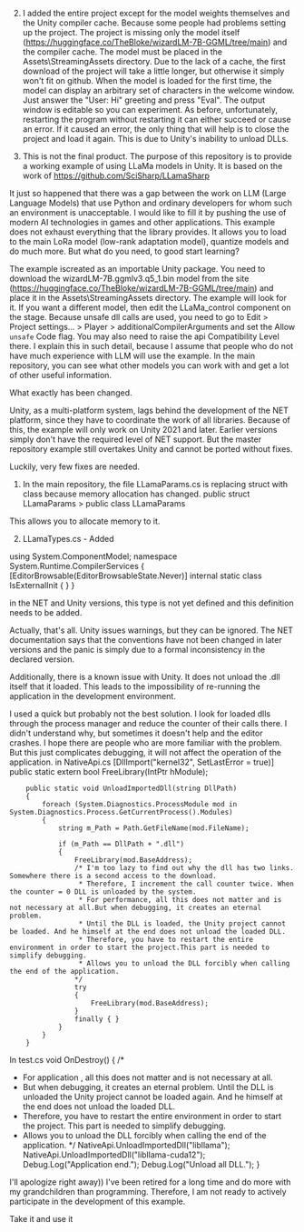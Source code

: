 2. I added the entire project except for the model weights themselves and the Unity compiler cache.
Because some people had problems setting up the project.
The project is missing only the model itself (https://huggingface.co/TheBloke/wizardLM-7B-GGML/tree/main) and the compiler cache. The model must be placed in the Assets\StreamingAssets directory.
Due to the lack of a cache, the first download of the project will take a little longer, but otherwise it simply won't fit on github. When the model is loaded for the first time, the model can display an arbitrary set of characters in the welcome window. Just answer the "User: Hi" greeting and press "Eval". The output window is editable so you can experiment. As before, unfortunately, restarting the program without restarting it can either succeed or cause an error. If it caused an error, the only thing that will help is to close the project and load it again. This is due to Unity's inability to unload DLLs.

1. This is not the final product.
The purpose of this repository is to provide a working example of using LLaMa models in Unity.
It is based on the work of https://github.com/SciSharp/LLamaSharp

It just so happened that there was a gap between the work on LLM (Large Language Models) that use Python and ordinary developers for whom such an environment is unacceptable. I would like to fill it by pushing the use of modern AI technologies in games and other applications. This example does not exhaust everything that the library provides. It allows you to load to the main LoRa model (low-rank adaptation model), quantize models and do much more. But what do you need, to good start learning?

The example iscreated as an importable Unity package.
You need to download the wizardLM-7B.ggmlv3.q5_1.bin model from the site (https://huggingface.co/TheBloke/wizardLM-7B-GGML/tree/main) and place it in the Assets\StreamingAssets directory. The example will look for it. If you want a different model, then edit the LLaMa_control component on the stage.
Because unsafe dll calls are used, you need to go to Edit > Project settings... > Player > additionalCompilerArguments and set the Allow `unsafe` Code flag. You may also need to raise the api Compatibility Level there.
I explain this in such detail, because I assume that people who do not have much experience with LLM will use the example.
In the main repository, you can see what other models you can work with and get a lot of other useful information.

What exactly has been changed.

Unity, as a multi-platform system, lags behind the development of the NET platform, since they have to coordinate the work of all libraries.
Because of this, the example will only work on Unity 2021 and later. Earlier versions simply don't have the required level of NET support. But the master repository example still overtakes Unity and cannot be ported without fixes.

Luckily, very few fixes are needed.

1. In the main repository, the file LLamaParams.cs is replacing struct with class because memory allocation has changed.
public struct LLamaParams > public class LLamaParams

This allows you to allocate memory to it.

2. LLamaTypes.cs - Added

using System.ComponentModel;
namespace System.Runtime.CompilerServices
{
[EditorBrowsable(EditorBrowsableState.Never)]
internal static class IsExternalInit { }
}

in the NET and Unity versions, this type is not yet defined and this definition needs to be added.

Actually, that's all. Unity issues warnings, but they can be ignored. The NET documentation says that the conventions have not been changed in later versions and the panic is simply due to a formal inconsistency in the declared version.

Additionally, there is a known issue with Unity. It does not unload the .dll itself that it loaded. This leads to the impossibility of re-running the application in the development environment.

I used a quick but probably not the best solution. I look for loaded dlls through the process manager and reduce the counter of their calls there. I didn't understand why, but sometimes it doesn't help and the editor crashes.
I hope there are people who are more familiar with the problem. But this just complicates debugging, it will not affect the operation of the application.
in NativeApi.cs
        [DllImport("kernel32", SetLastError = true)]
        public static extern bool FreeLibrary(IntPtr hModule);

        public static void UnloadImportedDll(string DllPath)
        {
            foreach (System.Diagnostics.ProcessModule mod in System.Diagnostics.Process.GetCurrentProcess().Modules)
            {
                string m_Path = Path.GetFileName(mod.FileName);

                if (m_Path == DllPath + ".dll")
                {
                    FreeLibrary(mod.BaseAddress);
                    /* I'm too lazy to find out why the dll has two links. Somewhere there is a second access to the download. 
                     * Therefore, I increment the call counter twice. When the counter = 0 DLL is unloaded by the system.
                     * For performance, all this does not matter and is not necessary at all.But when debugging, it creates an eternal problem.
                     * Until the DLL is loaded, the Unity project cannot be loaded. And he himself at the end does not unload the loaded DLL. 
                     * Therefore, you have to restart the entire environment in order to start the project.This part is needed to simplify debugging. 
                     * Allows you to unload the DLL forcibly when calling the end of the application.
                    */
                    try
                    {
                        FreeLibrary(mod.BaseAddress);
                    }
                    finally { }
                }
            }
        }

       
In test.cs
    void OnDestroy()
    {
 /*
 * For application , all this does not matter and is not necessary at all. 
 * But when debugging, it creates an eternal problem. Until the DLL is unloaded the Unity project cannot be loaded again. And he himself at the end does not unload the loaded DLL. 
 * Therefore, you have to restart the entire environment in order to start the project. This part is needed to simplify debugging. 
 * Allows you to unload the DLL forcibly when calling the end of the application.
 */
        NativeApi.UnloadImportedDll("libllama");
        NativeApi.UnloadImportedDll("libllama-cuda12");
        Debug.Log("Application end.");
        Debug.Log("Unload all DLL.");
    }

I'll apologize right away)) I've been retired for a long time and do more with my grandchildren than programming. Therefore, I am not ready to actively participate in the development of this example.

Take it and use it
